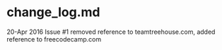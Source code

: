 # change_log.md

20-Apr 2016 Issue #1 removed reference to teamtreehouse.com, added reference to freecodecamp.com